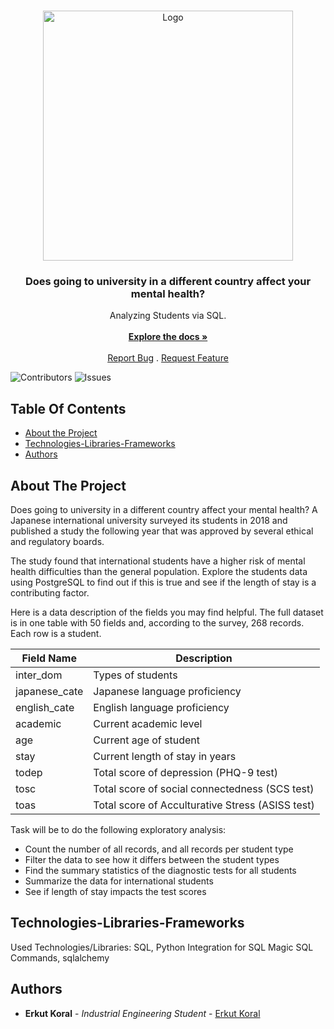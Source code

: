 <br/>
<p align="center">
  <a href="https://github.com/erkutkoral/SQLPROJECTS">
    <img src="https://www.ucheck.co.uk/wp-content/uploads/mental-health-2313426_1280.png" alt="Logo" width="400" height="400">
  </a>

  <h3 align="center">Does going to university in a different country affect your mental health? </h3>

  <p align="center">
    Analyzing Students via SQL.
    <br/>
    <br/>
    <a href="https://github.com/erkutkoral/SQLPROJECTS"><strong>Explore the docs »</strong></a>
    <br/>
    <br/>
    <a href="https://github.com/erkutkoral/SQLPROJECTS/issues">Report Bug</a>
    .
    <a href="https://github.com/erkutkoral/SQLPROJECTS/issues">Request Feature</a>
  </p>
</p>

![Contributors](https://img.shields.io/github/contributors/erkutkoral/SQLPROJECTS?color=dark-green) ![Issues](https://img.shields.io/github/issues/erkutkoral/SQLPROJECTS) 

## Table Of Contents

* [About the Project](#about-the-project)
* [Technologies-Libraries-Frameworks](#technologies-libraries-frameworks)
* [Authors](#authors)


## About The Project

Does going to university in a different country affect your mental health? A Japanese international university surveyed its students in 2018 and published a study the following year that was approved by several ethical and regulatory boards.

The study found that international students have a higher risk of mental health difficulties than the general population. Explore the students data using PostgreSQL to find out if this is true and see if the length of stay is a contributing factor.

Here is a data description of the fields you may find helpful. The full dataset is in one table with 50 fields and, according to the survey, 268 records. Each row is a student.

| Field Name    | Description                                      | 
| ------------- | ------------------------------------------------ |
| inter_dom     | Types of students                                |
| japanese_cate | Japanese language proficiency                    | 
| english_cate  | English language proficiency                     |
| academic      | Current academic level                           | 
| age           | Current age of student                           |
| stay          | Current length of stay in years                  |
| todep         | Total score of depression (PHQ-9 test)           |
| tosc          | Total score of social connectedness (SCS test)   |
| toas          | Total score of Acculturative Stress (ASISS test) |

Task will be to do the following exploratory analysis:
* Count the number of all records, and all records per student type
* Filter the data to see how it differs between the student types
* Find the summary statistics of the diagnostic tests for all students
* Summarize the data for international students
* See if length of stay impacts the test scores

## Technologies-Libraries-Frameworks

Used Technologies/Libraries: SQL, Python Integration for SQL
Magic SQL Commands, sqlalchemy

## Authors

* **Erkut Koral** - *Industrial Engineering Student* - [Erkut Koral](https://www.linkedin.com/in/erkutkoral/)

